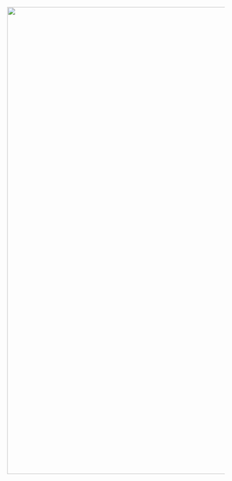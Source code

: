 <p align="center">
    <img src="https://i.ibb.co/hCkwG8K/ezgif-5-e055743c0e.gif" width="1920" height="1080"></img>
</p>
